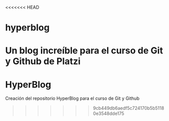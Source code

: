 <<<<<<< HEAD
# hyperblog
Un blog increíble para el curso de Git y Github de Platzi
=======
# HyperBlog
Creación del repositorio HyperBlog para el curso de Git y Github
>>>>>>> 9cb449db6aedf5c724170b5b51180e3548dde175
